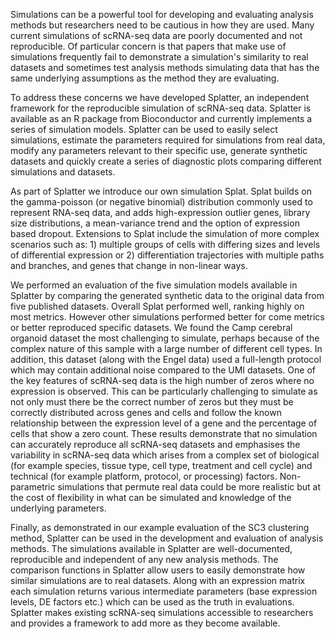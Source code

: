 Simulations can be a powerful tool for developing and evaluating analysis methods but researchers need to be cautious in how they are used. Many current simulations of scRNA-seq data are poorly documented and not reproducible. Of particular concern is that papers that make use of simulations frequently fail to demonstrate a simulation's similarity to real datasets and sometimes test analysis methods simulating data that has the same underlying assumptions as the method they are evaluating.

To address these concerns we have developed Splatter, an independent framework for the reproducible simulation of scRNA-seq data. Splatter is available as an R package from Bioconductor and currently implements a series of simulation models. Splatter can be used to easily select simulations, estimate the parameters required for simulations from real data, modify any parameters relevant to their specific use, generate synthetic datasets and quickly create a series of diagnostic plots comparing different simulations and datasets. 

As part of Splatter we introduce our own simulation Splat. Splat builds on the gamma-poisson (or negative binomial) distribution commonly used to represent RNA-seq data, and adds high-expression outlier genes, library size distributions, a mean-variance trend and the option of expression based dropout. Extensions to Splat include the simulation of more complex scenarios such as: 1) multiple groups of cells with differing sizes and levels of differential expression or 2) differentiation trajectories with multiple paths and branches, and genes that change in non-linear ways.

We performed an evaluation of the five simulation models available in Splatter by comparing the generated synthetic data to the original data from five published datasets. Overall Splat performed well, ranking highly on most metrics. However other simulations performed better for come metrics or better reproduced specific datasets. We found the Camp cerebral organoid dataset the most challenging to simulate, perhaps because of the complex nature of this sample with a large number of different cell types. In addition, this dataset (along with the Engel data) used a full-length protocol which may contain additional noise compared to the UMI datasets. One of the key features of scRNA-seq data is the high number of zeros where no expression is observed. This can be particularly challenging to simulate as not only must there be the correct number of zeros but they must be correctly distributed across genes and cells and follow the known relationship between the expression level of a gene and the percentage of cells that show a zero count. These results demonstrate that no simulation can accurately reproduce all scRNA-seq datasets and emphasises the variability in scRNA-seq data which arises from a complex set of biological (for example species, tissue type, cell type, treatment and cell cycle) and technical (for example platform, protocol, or processing) factors. Non-parametric simulations that permute real data could be more realistic but at the cost of flexibility in what can be simulated and knowledge of the underlying parameters.

Finally, as demonstrated in our example evaluation of the SC3 clustering method, Splatter can be used in the development and evaluation of analysis methods. The simulations available in Splatter are well-documented, reproducible and independent of any new analysis methods. The comparison functions in Splatter allow users to easily demonstrate how similar simulations are to real datasets. Along with an expression matrix each simulation returns various intermediate parameters (base expression levels, DE factors etc.) which can be used as the truth in evaluations. Splatter makes existing scRNA-seq simulations accessible to researchers and provides a framework to add more as they become available. 